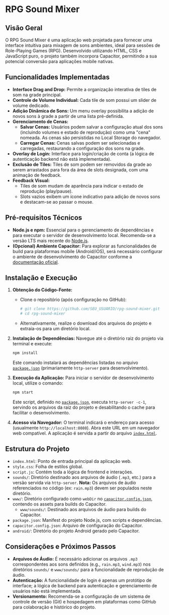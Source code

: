 # RPG Sound Mixer

## Visão Geral

O RPG Sound Mixer é uma aplicação web projetada para fornecer uma interface intuitiva para mixagem de sons ambientes, ideal para sessões de Role-Playing Games (RPG). Desenvolvido utilizando HTML, CSS e JavaScript puro, o projeto também incorpora Capacitor, permitindo a sua potencial conversão para aplicações mobile nativas.

## Funcionalidades Implementadas

*   **Interface Drag and Drop:** Permite a organização interativa de tiles de som na grade principal.
*   **Controle de Volume Individual:** Cada tile de som possui um slider de volume dedicado.
*   **Adição Dinâmica de Sons:** Um menu overlay possibilita a adição de novos sons à grade a partir de uma lista pré-definida.
*   **Gerenciamento de Cenas:**
    *   **Salvar Cenas:** Usuários podem salvar a configuração atual dos sons (incluindo volumes e estado de reprodução) como uma "cena" nomeada. As cenas são persistidas no Local Storage do navegador.
    *   **Carregar Cenas:** Cenas salvas podem ser selecionadas e carregadas, restaurando a configuração dos sons na grade.
*   **Overlay de Login:** Interface para login/criação de conta (a lógica de autenticação backend não está implementada).
*   **Exclusão de Tiles:** Tiles de som podem ser removidos da grade ao serem arrastados para fora da área de slots designada, com uma animação de feedback.
*   **Feedback Visual:**
    *   Tiles de som mudam de aparência para indicar o estado de reprodução (play/pause).
    *   Slots vazios exibem um ícone indicativo para adição de novos sons e destacam-se ao passar o mouse.

## Pré-requisitos Técnicos

*   **Node.js e npm:** Essencial para o gerenciamento de dependências e para executar o servidor de desenvolvimento local. Recomenda-se a versão LTS mais recente do [Node.js](https://nodejs.org/).
*   **(Opcional) Ambiente Capacitor:** Para explorar as funcionalidades de build para plataformas mobile (Android/iOS), será necessário configurar o ambiente de desenvolvimento do Capacitor conforme a [documentação oficial](https://capacitorjs.com/docs/getting-started/environment-setup).

## Instalação e Execução

1.  **Obtenção do Código-Fonte:**
    *   Clone o repositório (após configuração no GitHub):
        ```bash
        # git clone https://github.com/SEU_USUARIO/rpg-sound-mixer.git
        # cd rpg-sound-mixer
        ```
    *   Alternativamente, realize o download dos arquivos do projeto e extraia-os para um diretório local.

2.  **Instalação de Dependências:**
    Navegue até o diretório raiz do projeto via terminal e execute:
    ```bash
    npm install
    ```
    Este comando instalará as dependências listadas no arquivo [`package.json`](package.json) (primariamente `http-server` para desenvolvimento).

3.  **Execução da Aplicação:**
    Para iniciar o servidor de desenvolvimento local, utilize o comando:
    ```bash
    npm start
    ```
    Este script, definido no [`package.json`](package.json:7), executa `http-server -c-1`, servindo os arquivos da raiz do projeto e desabilitando o cache para facilitar o desenvolvimento.

4.  **Acesso via Navegador:**
    O terminal indicará o endereço para acesso (usualmente `http://localhost:8080`). Abra este URL em um navegador web compatível. A aplicação é servida a partir do arquivo [`index.html`](index.html).

## Estrutura do Projeto

*   `index.html`: Ponto de entrada principal da aplicação web.
*   `style.css`: Folha de estilos global.
*   `script.js`: Contém toda a lógica de frontend e interações.
*   `sounds/`: Diretório destinado aos arquivos de áudio (`.mp3`, etc.) para a versão servida via `http-server`. **Nota:** Os arquivos de áudio referenciados no código (ex: `rain.mp3`) devem ser populados neste diretório.
*   `www/`: Diretório configurado como `webDir` no [`capacitor.config.json`](capacitor.config.json), contendo os assets para builds do Capacitor.
    *   `www/sounds/`: Destinado aos arquivos de áudio para builds do Capacitor.
*   `package.json`: Manifest do projeto Node.js, com scripts e dependências.
*   `capacitor.config.json`: Arquivo de configuração do Capacitor.
*   `android/`: Diretório do projeto Android gerado pelo Capacitor.

## Considerações e Próximos Passos

*   **Arquivos de Áudio:** É necessário adicionar os arquivos `.mp3` correspondentes aos sons definidos (e.g., `rain.mp3`, `wind.mp3`) nos diretórios `sounds/` e `www/sounds/` para a funcionalidade de reprodução de áudio.
*   **Autenticação:** A funcionalidade de login é apenas um protótipo de interface; a lógica de backend para autenticação e gerenciamento de usuários não está implementada.
*   **Versionamento:** Recomenda-se a configuração de um sistema de controle de versão (Git) e hospedagem em plataformas como GitHub para colaboração e histórico do projeto.